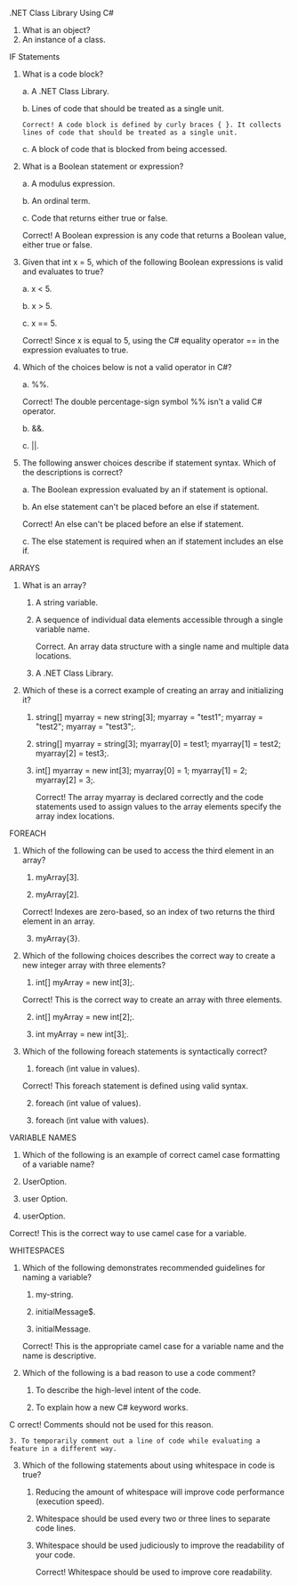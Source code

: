 .NET Class Library Using C#

1. What is an object?
1. An instance of a class.

IF Statements


1. What is a code block?

   a.  A .NET Class Library.

   b.  Lines of code that should be treated as a single unit.

       Correct! A code block is defined by curly braces { }. It collects lines of code that should be treated as a single unit.

    c. A block of code that is blocked from being accessed.

2. What is a Boolean statement or expression?

   a.  A modulus expression.

   b.  An ordinal term.

   c.  Code that returns either true or false.

    Correct! A Boolean expression is any code that returns a Boolean value, either true or false.


3. Given that int x = 5, which of the following Boolean expressions is valid and evaluates to true?

    a. x < 5.

    b. x > 5.

    c. x == 5.

    Correct! Since x is equal to 5, using the C# equality operator == in the expression evaluates to true.

4. Which of the choices below is not a valid operator in C#?

    a. %%.

    Correct! The double percentage-sign symbol %% isn't a valid C# operator.

    b. &&.

    c. ||.

3. The following answer choices describe if statement syntax. Which of the descriptions is correct?

    a. The Boolean expression evaluated by an if statement is optional.

    b. An else statement can't be placed before an else if statement.

      Correct! An else can't be placed before an else if statement.

    c. The else statement is required when an if statement includes an else if.

ARRAYS


1. What is an array?

    1. A string variable.

    2. A sequence of individual data elements accessible through a single variable name.

       Correct. An array data structure with a single name and multiple data locations.

    3. A .NET Class Library.

2. Which of these is a correct example of creating an array and initializing it?

    1. string[] myarray = new string[3]; myarray = "test1"; myarray = "test2"; myarray = "test3";.

    2. string[] myarray = string[3]; myarray[0] = test1; myarray[1] = test2; myarray[2] = test3;.

    3. int[] myarray = new int[3]; myarray[0] = 1; myarray[1] = 2; myarray[2] = 3;.

       Correct! The array myarray is declared correctly and the code statements used to assign values to the array elements specify the array index locations.

FOREACH


1. Which of the following can be used to access the third element in an array?

    1. myArray[3].

    2. myArray[2].

    Correct! Indexes are zero-based, so an index of two returns the third element in an array.

    3. myArray{3}.

2. Which of the following choices describes the correct way to create a new integer array with three elements?

    1. int[] myArray = new int[3];.

    Correct! This is the correct way to create an array with three elements.

    2. int[] myArray = new int[2];.

    3. int myArray = new int[3];.

3. Which of the following foreach statements is syntactically correct?

    1. foreach (int value in values).

    Correct! This foreach statement is defined using valid syntax.

    2. foreach (int value of values).

    3. foreach (int value with values).

VARIABLE NAMES


1. Which of the following is an example of correct camel case formatting of a variable name?

1. UserOption.

2. user Option.

3. userOption.

Correct! This is the correct way to use camel case for a variable.

WHITESPACES


1. Which of the following demonstrates recommended guidelines for naming a variable?

    1. my-string.

    2. initialMessage$.

    3. initialMessage.

    Correct! This is the appropriate camel case for a variable name and the name is descriptive.

2. Which of the following is a bad reason to use a code comment?

    1. To describe the high-level intent of the code.

    2. To explain how a new C# keyword works.

C   orrect! Comments should not be used for this reason.

    3. To temporarily comment out a line of code while evaluating a feature in a different way.

3. Which of the following statements about using whitespace in code is true?

    1. Reducing the amount of whitespace will improve code performance (execution speed).

    2. Whitespace should be used every two or three lines to separate code lines.

    3. Whitespace should be used judiciously to improve the readability of your code.

        Correct! Whitespace should be used to improve core readability.

